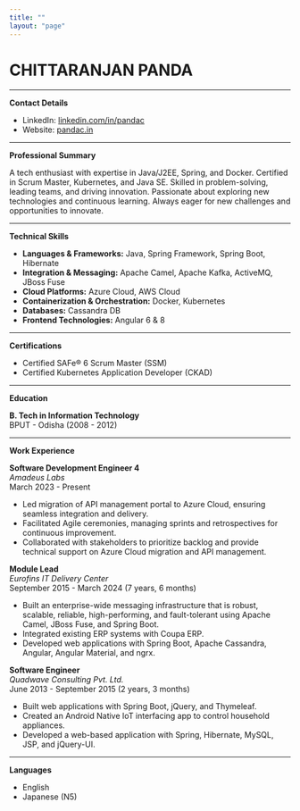 ```yaml
---
title: ""
layout: "page"
---
```


# **CHITTARANJAN PANDA**

---

**Contact Details**

- LinkedIn: [linkedin.com/in/pandac](https://linkedin.com/in/pandac)
- Website: [pandac.in](https://www.pandac.in/)

---

**Professional Summary**

A tech enthusiast with expertise in Java/J2EE, Spring, and Docker. Certified in Scrum Master, Kubernetes, and Java SE. Skilled in problem-solving, leading teams, and driving innovation. Passionate about exploring new technologies and continuous learning. Always eager for new challenges and opportunities to innovate.

---

**Technical Skills**

- **Languages & Frameworks:** Java, Spring Framework, Spring Boot, Hibernate
- **Integration & Messaging:** Apache Camel, Apache Kafka, ActiveMQ, JBoss Fuse
- **Cloud Platforms:** Azure Cloud, AWS Cloud
- **Containerization & Orchestration:** Docker, Kubernetes
- **Databases:** Cassandra DB
- **Frontend Technologies:** Angular 6 & 8

---

**Certifications**

- Certified SAFe® 6 Scrum Master (SSM)
- Certified Kubernetes Application Developer (CKAD)

---

**Education**

**B. Tech in Information Technology**  
BPUT - Odisha (2008 - 2012)

---

**Work Experience**

**Software Development Engineer 4**  
*Amadeus Labs*  
March 2023 - Present
- Led migration of API management portal to Azure Cloud, ensuring seamless integration and delivery.
- Facilitated Agile ceremonies, managing sprints and retrospectives for continuous improvement.
- Collaborated with stakeholders to prioritize backlog and provide technical support on Azure Cloud migration and API management.

**Module Lead**  
*Eurofins IT Delivery Center*  
September 2015 - March 2024 (7 years, 6 months)
- Built an enterprise-wide messaging infrastructure that is robust, scalable, reliable, high-performing, and fault-tolerant using Apache Camel, JBoss Fuse, and Spring Boot.
- Integrated existing ERP systems with Coupa ERP.
- Developed web applications with Spring Boot, Apache Cassandra, Angular, Angular Material, and ngrx.

**Software Engineer**  
*Quadwave Consulting Pvt. Ltd.*  
June 2013 - September 2015 (2 years, 3 months)
- Built web applications with Spring Boot, jQuery, and Thymeleaf.
- Created an Android Native IoT interfacing app to control household appliances.
- Developed a web-based application with Spring, Hibernate, MySQL, JSP, and jQuery-UI.

---

**Languages**

- English
- Japanese (N5)
